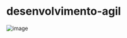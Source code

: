 # desenvolvimento-agil
 
![image](https://user-images.githubusercontent.com/105213936/222139248-822cb56a-288a-4dd3-b0b2-f1a22d69ed4d.png)
